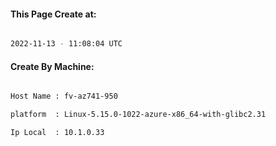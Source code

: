 
   
#### This Page Create at:

```bash

2022-11-13 - 11:08:04 UTC

```

#### Create By Machine:

```bash

Host Name : fv-az741-950

platform  : Linux-5.15.0-1022-azure-x86_64-with-glibc2.31

Ip Local  : 10.1.0.33

```

